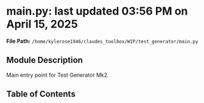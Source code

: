# main.py: last updated 03:56 PM on April 15, 2025

**File Path:** `/home/kylerose1946/claudes_toolbox/WIP/test_generator/main.py`

## Module Description

Main entry point for Test Generator Mk2.

## Table of Contents
